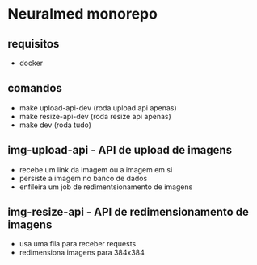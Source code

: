 # Neuralmed monorepo
## requisitos
- docker

## comandos
- make upload-api-dev (roda upload api apenas)
- make resize-api-dev (roda resize api apenas)
- make dev (roda tudo)

## img-upload-api - API de upload de imagens
- recebe um link da imagem ou a imagem em si
- persiste a imagem no banco de dados
- enfileira um job de redimentsionamento de imagens

## img-resize-api - API de redimensionamento de imagens
- usa uma fila para receber requests
- redimensiona imagens para 384x384